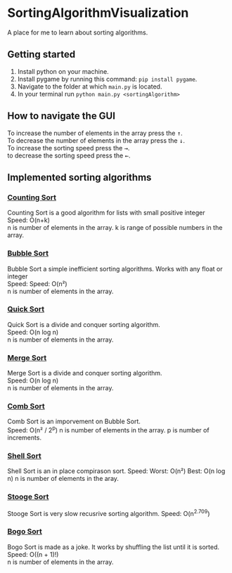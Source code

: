 # SortingAlgorithmVisualization

A place for me to learn about sorting algorithms.

## Getting started

1. Install python on your machine.
2. Install pygame by running this command: ```pip install pygame```.
3. Navigate to the folder at which ```main.py``` is located.
4. In your terminal run ```python main.py <sortingAlgorithm>```

## How to navigate the GUI

To increase the number of elements in the array press the <kbd>↑</kbd>.\
To decrease the number of elements in the array press the <kbd>↓</kbd>.\
To increase the sorting speed press the <kbd>→</kbd>.\
to decrease the sorting speed press the <kbd>←</kbd>.

## Implemented sorting algorithms

### [Counting Sort](https://www.geeksforgeeks.org/counting-sort)

Counting Sort is a good algorithm for lists with small positive integer\
Speed: O(n+k)\
n is number of elements in the array.
k is range of possible numbers in the array.

### [Bubble Sort](https://www.geeksforgeeks.org/bubble-sort)

Bubble Sort a simple inefficient sorting algorithms. Works with any float or integer\
Speed: Speed: O(n²)\
n is number of elements in the array.

### [Quick Sort](https://www.geeksforgeeks.org/quick-sort/)

Quick Sort is a divide and conquer sorting algorithm.\
Speed: O(n log n)\
n is number of elements in the array.

### [Merge Sort](https://www.geeksforgeeks.org/merge-sort/)

Merge Sort is a divide and conquer sorting algorithm.\
Speed: O(n log n)\
n is number of elements in the array.

### [Comb Sort](https://en.wikipedia.org/wiki/Comb_sort)

Comb Sort is an imporvement on Bubble Sort.\
Speed: O(n² / 2<sup>p</sup>)
n is number of elements in the array.
p is number of increments.

### [Shell Sort](https://en.wikipedia.org/wiki/Comb_sort)

Shell Sort is an in place compirason sort.
Speed: Worst:  O(n²)
       Best:   O(n log n)
n is number of elements in the aray.

### [Stooge Sort](https://en.wikipedia.org/wiki/Stooge_sort)

Stooge Sort is very slow recusrive sorting algorithm.
Speed: O(n<sup>2.709</sup>)

### [Bogo Sort](https://www.geeksforgeeks.org/bogosort-permutation-sort)

Bogo Sort is made as a joke. It works by shuffling the list until it is sorted.\
Speed: O((n + 1)!)\
n is number of elements in the array.
